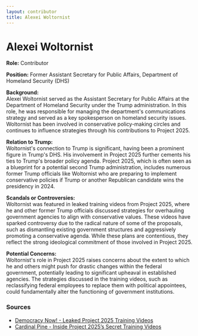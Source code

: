 ```yaml
---
layout: contributor
title: Alexei Woltornist
---
```


# Alexei Woltornist

**Role:** Contributor

**Position:** Former Assistant Secretary for Public Affairs, Department of Homeland Security (DHS)

**Background:**  
Alexei Woltornist served as the Assistant Secretary for Public Affairs at the Department of Homeland Security under the Trump administration. In this role, he was responsible for managing the department's communications strategy and served as a key spokesperson on homeland security issues. Woltornist has been involved in conservative policy-making circles and continues to influence strategies through his contributions to Project 2025.

**Relation to Trump:**  
Woltornist's connection to Trump is significant, having been a prominent figure in Trump's DHS. His involvement in Project 2025 further cements his ties to Trump's broader policy agenda. Project 2025, which is often seen as a blueprint for a potential second Trump administration, includes numerous former Trump officials like Woltornist who are preparing to implement conservative policies if Trump or another Republican candidate wins the presidency in 2024.

**Scandals or Controversies:**  
Woltornist was featured in leaked training videos from Project 2025, where he and other former Trump officials discussed strategies for overhauling government agencies to align with conservative values. These videos have sparked controversy due to the radical nature of some of the proposals, such as dismantling existing government structures and aggressively promoting a conservative agenda. While these plans are contentious, they reflect the strong ideological commitment of those involved in Project 2025.

**Potential Concerns:**  
Woltornist's role in Project 2025 raises concerns about the extent to which he and others might push for drastic changes within the federal government, potentially leading to significant upheaval in established agencies. The strategies discussed in the training videos, such as reclassifying federal employees to replace them with political appointees, could fundamentally alter the functioning of government institutions.

### Sources
- [Democracy Now! - Leaked Project 2025 Training Videos](https://www.democracynow.org/2024/8/20/project_2025_training_videos_trump)
- [Cardinal Pine - Inside Project 2025’s Secret Training Videos](https://cardinalpine.com/story/project-2025-secret-training-videos)
